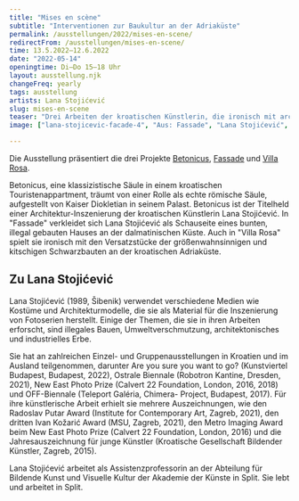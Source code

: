 ```yaml
---
title: "Mises en scène"
subtitle: "Interventionen zur Baukultur an der Adriaküste"
permalink: /ausstellungen/2022/mises-en-scene/
redirectFrom: /ausstellungen/mises-en-scene/
time: 13.5.2022–12.6.2022
date: "2022-05-14"
openingtime: Di–Do 15–18 Uhr
layout: ausstellung.njk
changeFreq: yearly
tags: ausstellung
artists: Lana Stojićević
slug: mises-en-scene
teaser: "Drei Arbeiten der kroatischen Künstlerin, die ironisch mit architektonischen und Gender-Klischees spielen."
image: ["lana-stojicevic-facade-4", "Aus: Fassade", "Lana Stojićević", "Lana Stojićević"]

---
```

Die Ausstellung präsentiert die drei Projekte [Betonicus](/ausstellungen/2022/mises-en-scene/betonicus), [Fassade](/ausstellungen/2022/mises-en-scene/fassade) und [Villa Rosa](/ausstellungen/2022/mises-en-scene/villa-rosa).

Betonicus, eine klassizistische Säule in einem kroatischen Touristenappartment, träumt von einer Rolle als echte römische Säule, aufgestellt von Kaiser Diokletian in seinem Palast. Betonicus ist der Titelheld einer Architektur-Inszenierung der kroatischen Künstlerin Lana Stojićević. In "Fassade" verkleidet sich Lana Stojićević als Schauseite eines bunten, illegal gebauten Hauses an der dalmatinischen Küste. Auch in "Villa Rosa" spielt sie ironisch mit den Versatzstücke der größenwahnsinnigen und kitschigen Schwarzbauten an der kroatischen Adriaküste.

## Zu Lana  Stojićević

Lana Stojićević (1989, Šibenik) verwendet verschiedene Medien wie Kostüme und Architekturmodelle, die sie als Material für die Inszenierung von Fotoserien herstellt. Einige der Themen, die sie in ihren Arbeiten erforscht, sind illegales Bauen, Umweltverschmutzung, architektonisches und industrielles Erbe.

Sie hat an zahlreichen Einzel- und Gruppenausstellungen in Kroatien und im Ausland teilgenommen, darunter Are you sure you want to go? (Kunstviertel Budapest, Budapest, 2022), Ostrale Biennale (Robotron Kantine, Dresden, 2021), New East Photo Prize (Calvert 22 Foundation, London, 2016, 2018) und OFF-Biennale (Teleport Galéria, Chimera- Project, Budapest, 2017). Für ihre künstlerische Arbeit erhielt sie mehrere Auszeichnungen, wie den Radoslav Putar Award (Institute for Contemporary Art, Zagreb, 2021), den dritten Ivan Kožarić Award (MSU, Zagreb, 2021), den Metro Imaging Award beim New East Photo Prize (Calvert 22 Foundation, London, 2016) und die Jahresauszeichnung für junge Künstler (Kroatische Gesellschaft Bildender Künstler, Zagreb, 2015).

Lana Stojićević arbeitet als Assistenzprofessorin an der Abteilung für Bildende Kunst und Visuelle Kultur der Akademie der Künste in Split. Sie lebt und arbeitet in Split.
